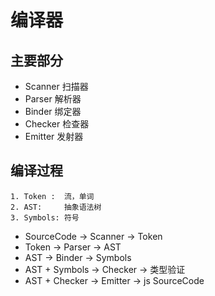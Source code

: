 # 编译器

## 主要部分

- Scanner 扫描器
- Parser 解析器
- Binder 绑定器
- Checker 检查器
- Emitter 发射器

## 编译过程

```使用到的专业词汇
1. Token :  流，单词
2. AST:     抽象语法树
3. Symbols: 符号
```

- SourceCode -> Scanner -> Token 
- Token -> Parser -> AST
- AST -> Binder -> Symbols
- AST + Symbols -> Checker -> 类型验证
- AST + Checker -> Emitter -> js SourceCode